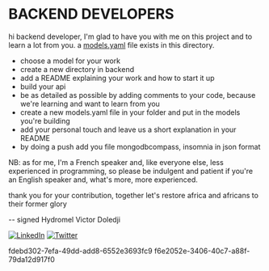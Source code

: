 # BACKEND DEVELOPERS

hi backend developer, I'm glad to have you with me on this project and to learn a lot from you.
a [models.yaml](.models.yaml) file exists in this directory.

- choose a model for your work
- create a new directory in backend
- add a README explaining your work and how to start it up
- build your api
- be as detailed as possible by adding comments to your code, because we're learning and want to learn from you
- create a new models.yaml file in your folder and put in the models you're building
- add your personal touch and leave us a short explanation in your README
- by doing a push add you file mongodbcompass, insomnia in json format

NB: as for me, I'm a French speaker and, like everyone else, less experienced in programming, so please be indulgent and patient if you're an English speaker and, what's more, more experienced.

thank you for your contribution, together let's restore africa and africans to their former glory

-- signed Hydromel Victor Doledji

[![LinkedIn](https://img.shields.io/badge/LinkedIn-Share-blue)](https://www.linkedin.com/in/hydromelvictor/)
[![Twitter](https://img.shields.io/twitter/url/http/shields.io.svg?style=social)](https://twitter.com/hydromelvictor)

fdebd302-7efa-49dd-add8-6552e3693fc9
f6e2052e-3406-40c7-a88f-79da12d917f0